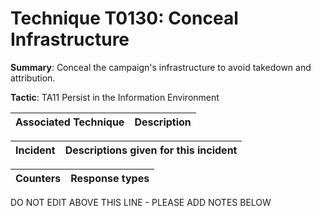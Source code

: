 # Technique T0130: Conceal Infrastructure

**Summary**: Conceal the campaign's infrastructure to avoid takedown and attribution.

**Tactic**: TA11 Persist in the Information Environment 


| Associated Technique | Description |
| --------- | ------------------------- |



| Incident | Descriptions given for this incident |
| -------- | -------------------- |



| Counters | Response types |
| -------- | -------------- |


DO NOT EDIT ABOVE THIS LINE - PLEASE ADD NOTES BELOW